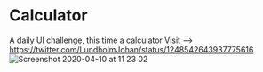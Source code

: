 # Calculator
A daily UI challenge, this time a calculator
Visit --> https://twitter.com/LundholmJohan/status/1248542643937775616
![Screenshot 2020-04-10 at 11 23 02](https://user-images.githubusercontent.com/54798835/78980189-ae7e4400-7b1d-11ea-9559-043d06d641a0.png)
